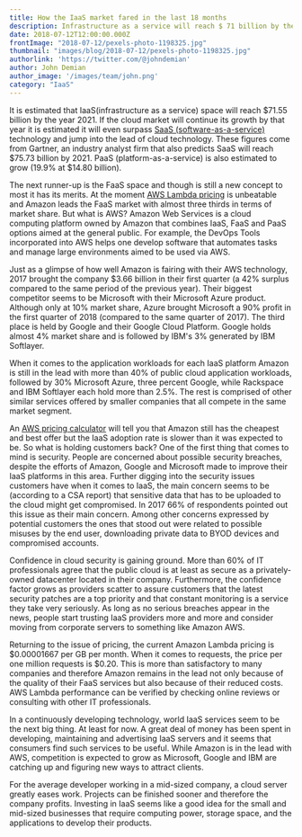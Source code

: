 ```yaml
---
title: How the IaaS market fared in the last 18 months
description: Infrastructure as a service will reach $ 71 billion by the year 2021
date: 2018-07-12T12:00:00.000Z
frontImage: "2018-07-12/pexels-photo-1198325.jpg"
thumbnail: "images/blog/2018-07-12/pexels-photo-1198325.jpg"
authorlink: 'https://twitter.com/@johndemian'
author: John Demian
author_image: '/images/team/john.png'
category: "IaaS"
---
```


It is estimated that IaaS(infrastructure as a service) space will reach $71.55 billion by the year 2021. If the cloud market will continue its growth by that year it is estimated it will even surpass <a href="https://www.techopedia.com/definition/155/software-as-a-service-saas">SaaS (software-as-a-service)</a> technology and jump into the lead of cloud technology. These figures come from Gartner, an industry analyst firm that also predicts SaaS will reach $75.73 billion by 2021. PaaS (platform-as-a-service) is also estimated to grow (19.9% at $14.80 billion).

The next runner-up is the FaaS space and though is still a new concept to most it has its merits. At the moment <a href="https://dashbird.io/blog/aws-lambda-pricing-model-explained/">AWS Lambda pricing</a> is unbeatable and Amazon leads the FaaS market with almost three thirds in terms of market share. But what is AWS? Amazon Web Services is a cloud computing platform owned by Amazon that combines IaaS, FaaS and PaaS options aimed at the general public. For example, the DevOps Tools incorporated into AWS helps one develop software that automates tasks and manage large environments aimed to be used via AWS.

Just as a glimpse of how well Amazon is fairing with their AWS technology, 2017 brought the company $3.66 billion in their first quarter (a 42% surplus compared to the same period of the previous year). Their biggest competitor seems to be Microsoft with their Microsoft Azure product. Although only at 10% market share, Azure brought Microsoft a 90% profit in the first quarter of 2018 (compared to the same quarter of 2017). The third place is held by Google and their Google Cloud Platform. Google holds almost 4% market share and is followed by IBM's 3% generated by IBM Softlayer.

When it comes to the application workloads for each IaaS platform Amazon is still in the lead with more than 40% of public cloud application workloads, followed by 30% Microsoft Azure, three percent Google, while Rackspace and IBM Softlayer each hold more than 2.5%. The rest is comprised of other similar services offered by smaller companies that all compete in the same market segment.

An <a href="https://dashbird.io/lambda-cost-calculator/">AWS pricing calculator</a> will tell you that Amazon still has the cheapest and best offer but the IaaS adoption rate is slower than it was expected to be. So what is holding customers back? One of the first thing that comes to mind is security. People are concerned about possible security breaches, despite the efforts of Amazon, Google and Microsoft made to improve their IaaS platforms in this area. Further digging into the security issues customers have when it comes to IaaS, the main concern seems to be (according to a CSA report) that sensitive data that has to be uploaded to the cloud might get compromised. In 2017 66% of respondents pointed out this issue as their main concern. Among other concerns expressed by potential customers the ones that stood out were related to possible misuses by the end user, downloading private data to BYOD devices and compromised accounts.

Confidence in cloud security is gaining ground. More than 60% of IT professionals agree that the public cloud is at least as secure as a privately-owned datacenter located in their company. Furthermore, the confidence factor grows as providers scatter to assure customers that the latest security patches are a top priority and that constant monitoring is a service they take very seriously. As long as no serious breaches appear in the news, people start trusting IaaS providers more and more and consider moving from corporate servers to something like Amazon AWS.

Returning to the issue of pricing, the current Amazon Lambda pricing is $0.00001667 per GB per month. When it comes to requests, the price per one million requests is $0.20. This is more than satisfactory to many companies and therefore Amazon remains in the lead not only because of the quality of their FaaS services but also because of their reduced costs. AWS Lambda performance can be verified by checking online reviews or consulting with other IT professionals.

In a continuously developing technology, world IaaS services seem to be the next big thing. At least for now. A great deal of money has been spent in developing, maintaining and advertising IaaS servers and it seems that consumers find such services to be useful. While Amazon is in the lead with AWS, competition is expected to grow as Microsoft, Google and IBM are catching up and figuring new ways to attract clients.

For the average developer working in a mid-sized company, a cloud server greatly eases work. Projects can be finished sooner and therefore the company profits. Investing in IaaS seems like a good idea for the small and mid-sized businesses that require computing power, storage space, and the applications to develop their products.